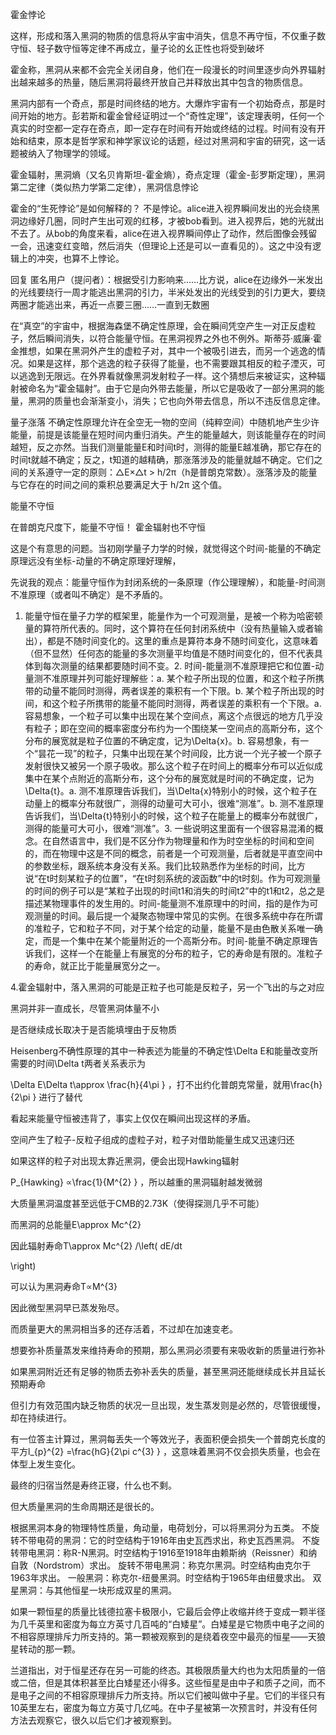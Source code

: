 霍金悖论

这样，形成和落入黑洞的物质的信息将从宇宙中消失，信息不再守恒，不仅重子数守恒、轻子数守恒等定律不再成立，量子论的幺正性也将受到破坏

霍金称，黑洞从来都不会完全关闭自身，他们在一段漫长的时间里逐步向外界辐射出越来越多的热量，随后黑洞将最终开放自己并释放出其中包含的物质信息。


黑洞内部有一个奇点，那是时间终结的地方。大爆炸宇宙有一个初始奇点，那是时间开始的地方。彭若斯和霍金曾经证明过一个“奇性定理”，该定理表明，任何一个真实的时空都一定存在奇点，即一定存在时间有开始或终结的过程。时间有没有开始和结束，原本是哲学家和神学家议论的话题，经过对黑洞和宇宙的研究，这一话题被纳入了物理学的领域。

霍金辐射，黑洞熵（又名贝肯斯坦-霍金熵），奇点定理（霍金-彭罗斯定理），黑洞第二定律（类似热力学第二定律），黑洞信息悖论

霍金的“生死悖论”是如何解释的？
不是悖论。alice进入视界瞬间发出的光会绕黑洞边缘好几圈，同时产生出可观的红移，才被bob看到。进入视界后，她的光就出不去了。从bob的角度来看，alice在进入视界瞬间停止了动作，然后图像会残留一会，迅速变红变暗，然后消失（但理论上还是可以一直看见的）。这之中没有逻辑上的冲突，也算不上悖论。

回复 匿名用户（提问者）：根据受引力影响来……比方说，alice在边缘外一米发出的光线要绕行一周才能逃出黑洞的引力，半米处发出的光线受到的引力更大，要绕两圈才能逃出来，再近一点要三圈……一直到无数圈


在“真空”的宇宙中，根据海森堡不确定性原理，会在瞬间凭空产生一对正反虚粒子，然后瞬间消失，以符合能量守恒。在黑洞视界之外也不例外。斯蒂芬·威廉·霍金推想，如果在黑洞外产生的虚粒子对，其中一个被吸引进去，而另一个逃逸的情况。如果是这样，那个逃逸的粒子获得了能量，也不需要跟其相反的粒子湮灭，可以逃逸到无限远。在外界看就像黑洞发射粒子一样。这个猜想后来被证实，这种辐射被命名为“霍金辐射”。由于它是向外带去能量，所以它是吸收了一部分黑洞的能量，黑洞的质量也会渐渐变小，消失；它也向外带去信息，所以不违反信息定律。


量子涨落
不确定性原理允许在全空无一物的空间（纯粹空间）中随机地产生少许能量，前提是该能量在短时间内重归消失。产生的能量越大，则该能量存在的时间越短，反之亦然。当我们测量能量E和时间t时，测得的能量E越准确，那它存在的时间t就越不确定；反之，t知道的越精确，那涨落涉及的能量就越不确定。它们之间的关系遵守一定的原则：△E×△t > h/2π（h是普朗克常数）。涨落涉及的能量与它存在的时间之间的乘积总要满足大于 h/2π 这个值。

能量不守恒

在普朗克尺度下，能量不守恒！
霍金辐射也不守恒


这是个有意思的问题。当初刚学量子力学的时候，就觉得这个时间-能量的不确定原理远没有坐标-动量的不确定原理好理解，

先说我的观点：能量守恒作为封闭系统的一条原理（作公理理解），和能量-时间测不准原理（或者叫不确定）是不矛盾的。

1. 能量守恒在量子力学的框架里，能量作为一个可观测量，是被一个称为哈密顿量的算符所代表的。同时，这个算符在任何封闭系统中（没有热量输入或者输出），都是不随时间变化的。这里的重点是算符本身不随时间变化，这意味着（但不显然）任何态的能量的多次测量平均值是不随时间变化的，但不代表具体到每次测量的结果都要随时间不变。2. 时间-能量测不准原理把它和位置-动量测不准原理并列可能好理解些：a. 某个粒子所出现的位置，和这个粒子所携带的动量不能同时测得，两者误差的乘积有一个下限。b. 某个粒子所出现的时间，和这个粒子所携带的能量不能同时测得，两者误差的乘积有一个下限。a. 容易想象，一个粒子可以集中出现在某个空间点，离这个点很远的地方几乎没有粒子；即在空间的概率密度分布约为一个围绕某一空间点的高斯分布，这个分布的展宽就是粒子位置的不确定度，记为\Delta{x}。b. 容易想象，有一个“昙花一现”的粒子，只集中出现在某个时间段，比方说一个光子被一个原子发射很快又被另一个原子吸收。那么这个粒子在时间上的概率分布可以近似成集中在某个点附近的高斯分布，这个分布的展宽就是时间的不确定度，记为\Delta{t}。a. 测不准原理告诉我们，当\Delta{x}特别小的时候，这个粒子在动量上的概率分布就很广，测得的动量可大可小，很难“测准”。b. 测不准原理告诉我们，当\Delta{t}特别小的时候，这个粒子在能量上的概率分布就很广，测得的能量可大可小，很难“测准”。3. 一些说明这里面有一个很容易混淆的概念。在自然语言中，我们是不区分作为物理量和作为时空坐标的时间和空间的，而在物理中这是不同的概念，前者是一个可观测量，后者就是平直空间中的参数坐标，跟系统本身没有关系。我们比较熟悉作为坐标的时间，比方说“在t时刻某粒子的位置”，“在t时刻系统的波函数”中的t时刻。作为可观测量的时间的例子可以是“某粒子出现的时间t1和消失的时间t2”中的t1和t2，总之是描述某物理事件的发生用的。时间-能量测不准原理中的时间，指的是作为可观测量的时间。最后提一个凝聚态物理中常见的实例。在很多系统中存在所谓的准粒子，它和粒子不同，对于某个给定的动量，能量不是由色散关系唯一确定，而是一个集中在某个能量附近的一个高斯分布。时间-能量不确定原理告诉我们，这样一个在能量上有展宽的分布的粒子，它的寿命是有限的。准粒子的寿命，就正比于能量展宽分之一。


4.霍金辐射中，落入黑洞的可能是正粒子也可能是反粒子，另一个飞出的与之对应


黑洞并非一直成长，尽管黑洞体量不小

是否继续成长取决于是否能填埋由于反物质

Heisenberg不确性原理的其中一种表述为能量的不确定性\Delta E和能量改变所需要的时间\Delta t两者关系表示为

\Delta E\Delta t\approx \frac{h}{4\pi } ，打不出约化普朗克常量，就用\frac{h}{2\pi } 进行了替代

看起来能量守恒被违背了，事实上仅仅在瞬间出现这样的矛盾。

空间产生了粒子-反粒子组成的虚粒子对，粒子对借助能量生成又迅速归还

如果这样的粒子对出现太靠近黑洞，便会出现Hawking辐射

P_{Hawking} ∝\frac{1}{M^{2} } ，所以越重的黑洞辐射越发微弱

大质量黑洞温度甚至远低于CMB的2.73K（使得探测几乎不可能）

而黑洞的总能量E\approx Mc^{2} 

因此辐射寿命T\approx Mc^{2} /\left( dE/dt

\right) 

可以认为黑洞寿命T∝M^{3} 

因此微型黑洞早已蒸发殆尽。

而质量更大的黑洞相当多的还存活着，不过却在加速变老。

想要弥补质量蒸发来维持寿命的预期，那么黑洞必须要有来吸收新的质量进行弥补

如果黑洞附近还有足够的物质去弥补丢失的质量，甚至黑洞还能继续成长并且延长预期寿命

但引力有效范围内缺乏物质的状况一旦出现，发生蒸发则是必然的，尽管很缓慢，却在持续进行。

有一位答主计算过，黑洞每丢失一个等效光子，表面积便会损失一个普朗克长度的平方l_{p}^{2} =\frac{hG}{2\pi c^{3} } ，这意味着黑洞不仅会损失质量，也会在体型上发生变化。

最终的归宿当然是寿终正寝，什么也不剩。

但大质量黑洞的生命周期还是很长的。




根据黑洞本身的物理特性质量，角动量，电荷划分，可以将黑洞分为五类。
不旋转不带电荷的黑洞：它的时空结构于1916年由史瓦西求出，称史瓦西黑洞。
不旋转带电黑洞：称R-N黑洞。时空结构于1916至1918年由赖斯纳（Reissner）和纳自敦（Nordstrom）求出。
旋转不带电黑洞：称克尔黑洞。时空结构由克尔于1963年求出。
一般黑洞：称克尔-纽曼黑洞。时空结构于1965年由纽曼求出。
双星黑洞：与其他恒星一块形成双星的黑洞。


如果一颗恒星的质量比钱德拉塞卡极限小，它最后会停止收缩并终于变成一颗半径为几千英里和密度为每立方英寸几百吨的“白矮星”。白矮星是它物质中电子之间的不相容原理排斥力所支持的。第一颗被观察到的是绕着夜空中最亮的恒星——天狼星转动的那一颗。

兰道指出，对于恒星还存在另一可能的终态。其极限质量大约也为太阳质量的一倍或二倍，但是其体积甚至比白矮星还小得多。这些恒星是由中子和质子之间，而不是电子之间的不相容原理排斥力所支持。所以它们被叫做中子星。它们的半径只有10英里左右，密度为每立方英寸几亿吨。在中子星被第一次预言时，并没有任何方法去观察它，很久以后它们才被观察到。